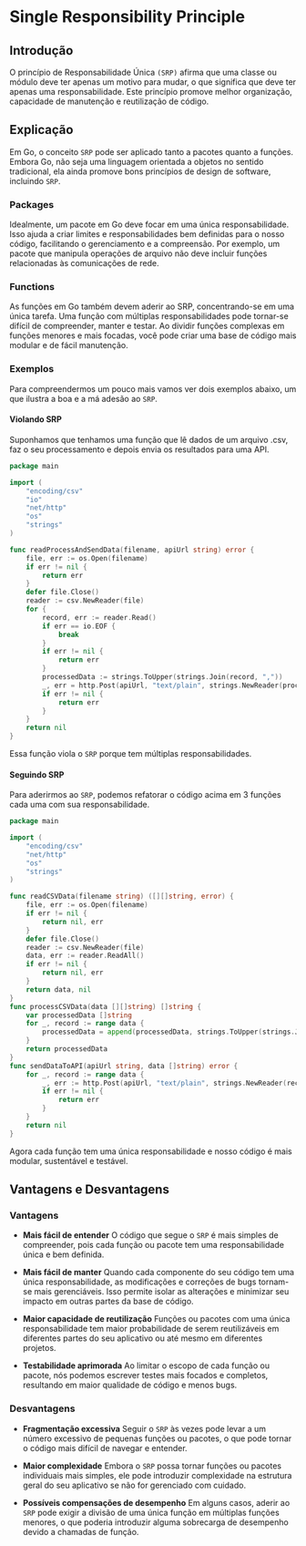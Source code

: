 # Single Responsibility Principle

## Introdução

O princípio de Responsabilidade Única `(SRP)` afirma que uma classe ou módulo deve ter apenas um motivo para mudar, o que significa que deve ter apenas uma responsabilidade.
Este princípio promove melhor organização, capacidade de manutenção e reutilização de código.

## Explicação

Em Go, o conceito `SRP` pode ser aplicado tanto a pacotes quanto a funções. Embora Go, não seja uma linguagem orientada a objetos no sentido tradicional, ela ainda promove bons princípios de design de software, incluindo `SRP`.

### Packages
Idealmente, um pacote em Go deve focar em uma única responsabilidade. Isso ajuda a criar limites e responsabilidades bem definidas para o nosso código, facilitando o gerenciamento e a compreensão.
Por exemplo, um pacote que manipula operações de arquivo não deve incluir funções relacionadas às comunicações de rede.

### Functions
As funções em Go também devem aderir ao SRP, concentrando-se em uma única tarefa. Uma função com múltiplas responsabilidades pode tornar-se difícil de compreender, manter e testar. Ao dividir funções complexas em funções menores e mais focadas, você pode criar uma base de código mais modular e de fácil manutenção.

### Exemplos

Para compreendermos um pouco mais vamos ver dois exemplos abaixo, um que ilustra a boa e a má adesão ao `SRP`.

#### Violando SRP

Suponhamos que tenhamos uma função que lê dados de um arquivo .csv, faz o seu processamento e depois envia os resultados para uma API.

```go
package main

import (
	"encoding/csv"
	"io"
	"net/http"
	"os"
	"strings"
)

func readProcessAndSendData(filename, apiUrl string) error {
	file, err := os.Open(filename)
	if err != nil {
		return err
	}
	defer file.Close()
	reader := csv.NewReader(file)
	for {
		record, err := reader.Read()
		if err == io.EOF {
			break
		}
		if err != nil {
			return err
		}
		processedData := strings.ToUpper(strings.Join(record, ","))
		_, err = http.Post(apiUrl, "text/plain", strings.NewReader(processedData))
		if err != nil {
			return err
		}
	}
	return nil
}
```

Essa função viola o `SRP` porque tem múltiplas responsabilidades.

#### Seguindo SRP

Para aderirmos ao `SRP`, podemos refatorar o código acima em 3 funções cada uma com sua responsabilidade.

```go
package main

import (
	"encoding/csv"
	"net/http"
	"os"
	"strings"
)

func readCSVData(filename string) ([][]string, error) {
	file, err := os.Open(filename)
	if err != nil {
		return nil, err
	}
	defer file.Close()
	reader := csv.NewReader(file)
	data, err := reader.ReadAll()
	if err != nil {
		return nil, err
	}
	return data, nil
}
func processCSVData(data [][]string) []string {
	var processedData []string
	for _, record := range data {
		processedData = append(processedData, strings.ToUpper(strings.Join(record, ",")))
	}
	return processedData
}
func sendDataToAPI(apiUrl string, data []string) error {
	for _, record := range data {
		_, err := http.Post(apiUrl, "text/plain", strings.NewReader(record))
		if err != nil {
			return err
		}
	}
	return nil
}
```

Agora cada função tem uma única responsabilidade e nosso código é mais modular, sustentável e testável.

## Vantagens e Desvantagens

### Vantagens

- **Mais fácil de entender**
O código que segue o `SRP` é mais simples de compreender, pois cada função ou pacote tem uma responsabilidade única e bem definida.

- **Mais fácil de manter**
Quando cada componente do seu código tem uma única responsabilidade, as modificações e correções de bugs tornam-se mais gerenciáveis. Isso permite isolar as alterações e minimizar seu impacto em outras partes da base de código.

- **Maior capacidade de reutilização**
Funções ou pacotes com uma única responsabilidade tem maior probabilidade de serem reutilizáveis em diferentes partes do seu aplicativo ou até mesmo em diferentes projetos.

- **Testabilidade aprimorada**
Ao limitar o escopo de cada função ou pacote, nós podemos escrever testes mais focados e completos, resultando em maior qualidade de código e menos bugs.

### Desvantagens

- **Fragmentação excessiva**
Seguir o `SRP` às vezes pode levar a um número excessivo de pequenas funções ou pacotes, o que pode tornar o código mais difícil de navegar e entender.

- **Maior complexidade**
Embora o `SRP` possa tornar funções ou pacotes individuais mais simples, ele pode introduzir complexidade na estrutura geral do seu aplicativo se não for gerenciado com cuidado.

- **Possíveis compensações de desempenho**
Em alguns casos, aderir ao `SRP` pode exigir a divisão de uma única função em múltiplas funções menores, o que poderia introduzir alguma sobrecarga de desempenho devido a chamadas de função.
